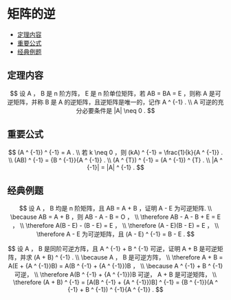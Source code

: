 # 矩阵的逆

* [定理内容](#定理内容)
* [重要公式](#重要公式)
* [经典例题](#经典例题)

## 定理内容

$$
设 A ， B 是 n 阶方阵， E 是 n 阶单位矩阵，若 AB = BA = E ，则称 A 是可逆矩阵，并称 B 是 A 的逆矩阵，且逆矩阵是唯一的，记作 A ^ {-1} .
\\
A 可逆的充分必要条件是 |A| \neq 0 .
$$

## 重要公式

$$
(A ^ {-1}) ^ {-1} = A .
\\
若 k \neq 0 ，则 (kA) ^ {-1} = \frac{1}{k}{A ^ {-1}} .
\\
(AB) ^ {-1} = {B ^ {-1}}{A ^ {-1}} .
\\
(A ^ {T}) ^ {-1} = (A ^ {-1}) ^ {T} .
\\
|A ^ {-1}| = |A| ^ {-1} .
$$

## 经典例题

$$
设 A ， B 均是 n 阶矩阵，且 AB = A + B ，证明 A - E 为可逆矩阵.
\\
\because AB = A + B ，则 AB - A - B = O ，
\\
\therefore AB - A - B + E = E ，
\\
\therefore A(B - E) - (B - E) = E ，
\\
\therefore (A - E)(B - E) = E ，
\\
\therefore A - E 为可逆矩阵，且 (A - E) ^ {-1} = B - E .
$$

$$
设 A ， B 是同阶可逆方阵，且 A ^ {-1} + B ^ {-1} 可逆，证明 A + B 是可逆矩阵，并求 (A + B) ^ {-1} .
\\
\because A ， B 是可逆方阵，
\\
\therefore A + B = A(E + {A ^ {-1}}B) = A(B ^ {-1} + {A ^ {-1}})B ，
\\
\because A ^ {-1} + B ^ {-1} 可逆，
\\
\therefore A(B ^ {-1} + {A ^ {-1}})B  可逆， A + B 是可逆矩阵，
\\
\therefore (A + B) ^ {-1} = [A(B ^ {-1} + {A ^ {-1}})B] ^ {-1} = {B ^ {-1}}(A ^ {-1} + B ^ {-1}) ^ {-1}{A ^ {-1}} .
$$



